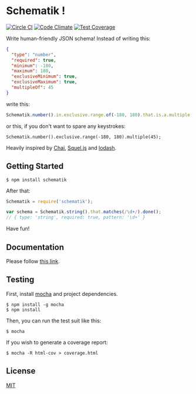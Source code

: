 # Schematik !

[![Circle CI](https://circleci.com/gh/jluchiji/schematik/tree/master.svg?style=svg)](https://circleci.com/gh/jluchiji/schematik/tree/master)
[![Code Climate](https://codeclimate.com/github/jluchiji/schematik/badges/gpa.svg)](https://codeclimate.com/github/jluchiji/schematik)
[![Test Coverage](https://codeclimate.com/github/jluchiji/schematik/badges/coverage.svg)](https://codeclimate.com/github/jluchiji/schematik/coverage)

Write human-friendly JSON schema!
Instead of writing this:
```json
{
  "type": "number",
  "required": true,
  "minimum": -180,
  "maximum": 180,
  "exclusiveMinimum": true,
  "exclusiveMaximum": true,
  "multipleOf": 45
}
```
write this:
```js
Schematik.number().in.exclusive.range.of(-180, 180).that.is.a.multiple.of(45);
```
or this, if you don't want to spare any keystrokes:
```
Schematik.number().exclusive.range(-180, 180).multiple(45);
```

Heavily inspired by
[Chai](http://chaijs.com/),
[Squel.js](https://hiddentao.github.io/squel/) and
[lodash](https://lodash.com/).

## Getting Started
```
$ npm install schematik
```

After that:
```js
Schematik = require('schematik');

var schema = Schematik.string().that.matches(/\d+/).done();
// { type: 'string', required: true, pattern: '\d+' }
```

Have fun!

## Documentation
Please follow [this link](docs/README.md).

## Testing
First, install [mocha](http://mochajs.org/) and project dependencies.
```
$ npm install -g mocha
$ npm install
```

Then, you can run the test suit like this:
```
$ mocha
```

If you wish to generate a coverage report:
```
$ mocha -R html-cov > coverage.html
```

## License
[MIT](http://opensource.org/licenses/MIT)
